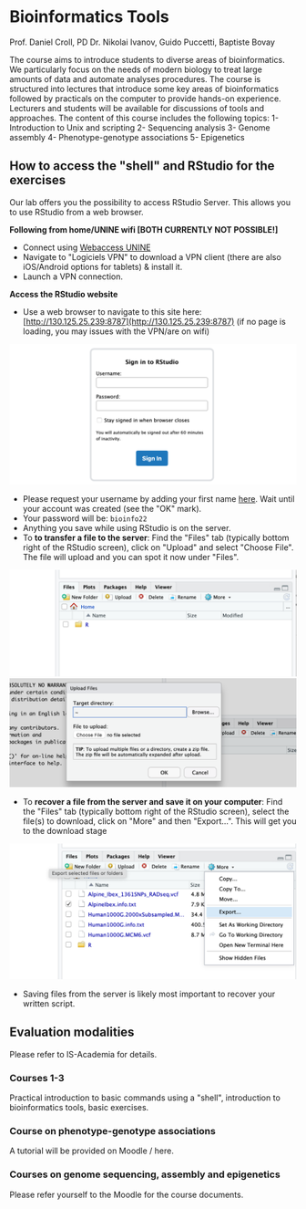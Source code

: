 # Bioinformatics Tools

Prof. Daniel Croll, PD Dr. Nikolai Ivanov, Guido Puccetti, Baptiste Bovay

The course aims to introduce students to diverse areas of bioinformatics. We particularly focus on the needs of modern biology to treat large amounts of data and automate analyses procedures. The course is structured into lectures that introduce some key areas of bioinformatics followed by practicals on the computer to provide hands-on experience. Lecturers and students will be available for discussions of tools and approaches. The content of this course includes the following topics: 1- Introduction to Unix and scripting 2- Sequencing analysis 3- Genome assembly 4- Phenotype-genotype associations 5- Epigenetics


## How to access the "shell" and RStudio for the exercises

Our lab offers you the possibility to access RStudio Server. This allows you to use RStudio from a web browser.

**Following from home/UNINE wifi [BOTH CURRENTLY NOT POSSIBLE!]**  
- Connect using [Webaccess UNINE](https://webaccess.unine.ch)  
- Navigate to "Logiciels VPN" to download a VPN client (there are also iOS/Android options for tablets) & install it.
- Launch a VPN connection.  

**Access the RStudio website**
- Use a web browser to navigate to this site here: [http://130.125.25.239:8787](http://130.125.25.239:8787) (if no page is loading, you may issues with the VPN/are on wifi)

![](./images/image_1.png)

- Please request your username by adding your first name [here](https://docs.google.com/spreadsheets/d/1mE2cfUr14qA17YftYb2O4ualr3K9wKWXXtxEknLZuU0/edit?usp=sharing). Wait until your account was created (see the "OK" mark).  
- Your password will be: `bioinfo22`   
- Anything you save while using RStudio is on the server.
- To **to transfer a file to the server**: Find the "Files" tab (typically bottom right of the RStudio screen), click on "Upload" and select "Choose File". The file will upload and you can spot it now under "Files".  

![](./images/image_2.png)  
![](./images/image_3.png)  

  - To **recover a file from the server and save it on your computer**: Find the "Files" tab (typically bottom right of the RStudio screen), select the file(s) to download, click on "More" and then "Export...". This will get you to the download stage

![](./images/image_4.png)  

  - Saving files from the server is likely most important to recover your written script.


## Evaluation modalities

Please refer to IS-Academia for details.

### Courses 1-3

Practical introduction to basic commands using a "shell", introduction to bioinformatics tools, basic exercises.

### Course on phenotype-genotype associations

A tutorial will be provided on Moodle / here.

### Courses on genome sequencing, assembly and epigenetics

Please refer yourself to the Moodle for the course documents.

